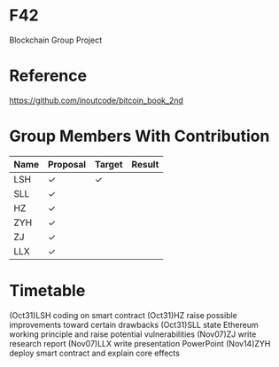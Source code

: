 # F42
Blockchain Group Project

# Reference
https://github.com/inoutcode/bitcoin_book_2nd

# Group Members With Contribution
| Name | Proposal | Target | Result |
|------|----------|--------|--------|
| LSH  | ✓        | ✓      |        |
| SLL  | ✓        |        |        |
| HZ   | ✓        |        |        |
| ZYH  | ✓        |        |        |
| ZJ   | ✓        |        |        |
| LLX  | ✓        |        |        |

# Timetable
(Oct31)LSH coding on smart contract
(Oct31)HZ raise possible improvements toward certain drawbacks
(Oct31)SLL state Ethereum working principle and raise potential vulnerabilities
(Nov07)ZJ write research report
(Nov07)LLX write presentation PowerPoint
(Nov14)ZYH deploy smart contract and explain core effects